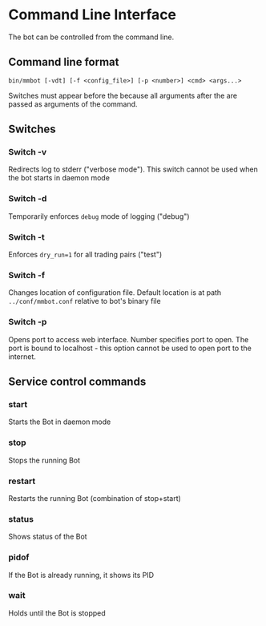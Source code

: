 # Command Line Interface

The bot can be controlled from the command line. 

## Command line format

```
bin/mmbot [-vdt] [-f <config_file>] [-p <number>] <cmd> <args...>
```

Switches must appear before the <cmd> because all arguments after the <cmd> are passed as arguments of the command.

## Switches

### Switch -v

Redirects log to stderr ("verbose mode"). This switch cannot be used when the bot starts in daemon mode

### Switch -d

Temporarily enforces `debug` mode of logging ("debug")

### Switch -t

Enforces `dry_run=1` for all trading pairs ("test")

### Switch -f

Changes location of configuration file. Default location is at path `../conf/mmbot.conf` relative to bot's binary file

### Switch -p

Opens port to access web interface. Number specifies port to open. The port is bound to localhost - this option cannot be used to open port to the internet.


## Service control commands

### start

Starts the Bot in daemon mode

### stop

Stops the running Bot 

### restart

Restarts the running Bot (combination of stop+start)

### status

Shows status of the Bot

### pidof

If the Bot is already running, it shows its PID

### wait

Holds until the Bot is stopped
